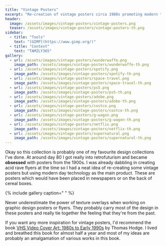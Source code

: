 ```yaml
---
title: "Vintage Posters"
excerpt: "Re-creation of vintage posters circa 1980s promoting modern technology."
header:
  image: /assets/images/vintage-posters/vintage-posters.png
  teaser: /assets/images/vintage-posters/vintage-posters-th.png
sidebar:
  - title: "Tools"
    text: "[GIMP](https://www.gimp.org/)"
  - title: "Context"
    text: "TAMZLY365"
gallery:
  - url: /assets/images/vintage-posters/wunderwaffe.png
    image_path: /assets/images/vintage-posters/wunderwaffe-th.png
  - url: /assets/images/vintage-posters/spotify.png
    image_path: /assets/images/vintage-posters/spotify-th.png
  - url: /assets/images/vintage-posters/space-travel.png
    image_path: /assets/images/vintage-posters/space-travel-th.png
  - url: /assets/images/vintage-posters/ps5.png
    image_path: /assets/images/vintage-posters/ps5-th.png
  - url: /assets/images/vintage-posters/adobe.png
    image_path: /assets/images/vintage-posters/adobe-th.png
  - url: /assets/images/vintage-posters/costco.png
    image_path: /assets/images/vintage-posters/costco-th.png
  - url: /assets/images/vintage-posters/g-wagon.png
    image_path: /assets/images/vintage-posters/g-wagon-th.png
  - url: /assets/images/vintage-posters/netflix.png
    image_path: /assets/images/vintage-posters/netflix-th.png
  - url: /assets/images/vintage-posters/supernatural.png
    image_path: /assets/images/vintage-posters/supernatural-th.png
---
```


Okay so this collection is probably one of my favourite design collections I've done. At around day 80 I got really into retrofuturism and became **obsessed** with posters from the 1900s. I was already dabbling in creating acid rave flyers at the time so I had a neat idea of re-creating some vintage posters but using modern day technology as the main product. These are posters which would have been placed in newspapers or on the back of cereal boxes.

{% include gallery caption=" " %}

Never underestimate the power of texture overlays when working on graphic design posters or flyers. They probably carry most of the design in these posters and really tie together the feeling that they're from the past.

If you want any more inspiration for vintage posters, I'd recommend the book [VHS Video Cover Art: 1980s to Early 1990s](https://www.goodreads.com/book/show/23736879-vhs-video-cover-art) by Thomas Hodge. I lived and breathed this book for almost half a year and most of my ideas are probably an amalgamation of various works in this book.